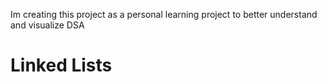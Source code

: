 Im creating this project as a personal learning project to better understand and visualize DSA

# Linked Lists
